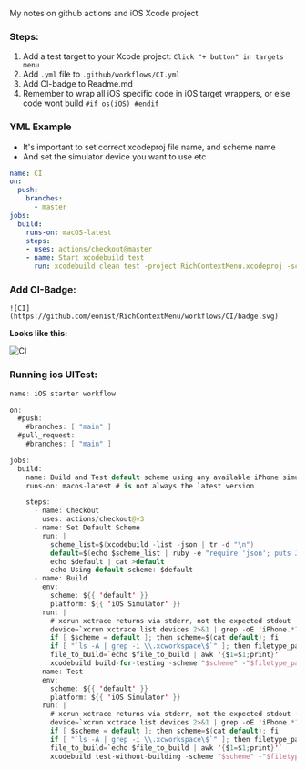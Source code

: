 My notes on github actions and iOS Xcode project<!--more-->

### Steps:
1. Add a test target to your Xcode project: `Click "+ button" in targets menu`
2. Add `.yml` file to `.github/workflows/CI.yml`
3. Add CI-badge to Readme.md
4. Remember to wrap all iOS specific code in iOS target wrappers, or else code wont build `#if os(iOS) #endif`

### YML Example
- It's important to set correct xcodeproj file name, and scheme name
- And set the simulator device you want to use etc

```yml
name: CI
on:
  push:
    branches:
      - master
jobs:
  build:
    runs-on: macOS-latest
    steps:
    - uses: actions/checkout@master
    - name: Start xcodebuild test
      run: xcodebuild clean test -project RichContextMenu.xcodeproj -scheme RichContextMenu -destination "platform=iOS Simulator,name=iPhone 11 Pro"
```

### Add CI-Badge:
`![CI](https://github.com/eonist/RichContextMenu/workflows/CI/badge.svg)`

**Looks like this:**   

![CI](https://github.com/eonist/RichContextMenu/workflows/CI/badge.svg)

### Running ios UITest:
```swift
name: iOS starter workflow

on:
  #push:
    #branches: [ "main" ]
  #pull_request:
    #branches: [ "main" ]

jobs:
  build:
    name: Build and Test default scheme using any available iPhone simulator
    runs-on: macos-latest # is not always the latest version

    steps:
      - name: Checkout
        uses: actions/checkout@v3
      - name: Set Default Scheme
        run: |
          scheme_list=$(xcodebuild -list -json | tr -d "\n")
          default=$(echo $scheme_list | ruby -e "require 'json'; puts JSON.parse(STDIN.gets)['project']['targets'][0]")
          echo $default | cat >default
          echo Using default scheme: $default
      - name: Build
        env:
          scheme: ${{ 'default' }}
          platform: ${{ 'iOS Simulator' }}
        run: |
          # xcrun xctrace returns via stderr, not the expected stdout (see https://developer.apple.com/forums/thread/663959)
          device=`xcrun xctrace list devices 2>&1 | grep -oE 'iPhone.*?[^\(]+' | head -1 | awk '{$1=$1;print}' | sed -e "s/ Simulator$//"`
          if [ $scheme = default ]; then scheme=$(cat default); fi
          if [ "`ls -A | grep -i \\.xcworkspace\$`" ]; then filetype_parameter="workspace" && file_to_build="`ls -A | grep -i \\.xcworkspace\$`"; else filetype_parameter="project" && file_to_build="`ls -A | grep -i \\.xcodeproj\$`"; fi
          file_to_build=`echo $file_to_build | awk '{$1=$1;print}'`
          xcodebuild build-for-testing -scheme "$scheme" -"$filetype_parameter" "$file_to_build" -destination "platform=$platform,name=$device"
      - name: Test
        env:
          scheme: ${{ 'default' }}
          platform: ${{ 'iOS Simulator' }}
        run: |
          # xcrun xctrace returns via stderr, not the expected stdout (see https://developer.apple.com/forums/thread/663959)
          device=`xcrun xctrace list devices 2>&1 | grep -oE 'iPhone.*?[^\(]+' | head -1 | awk '{$1=$1;print}' | sed -e "s/ Simulator$//"`
          if [ $scheme = default ]; then scheme=$(cat default); fi
          if [ "`ls -A | grep -i \\.xcworkspace\$`" ]; then filetype_parameter="workspace" && file_to_build="`ls -A | grep -i \\.xcworkspace\$`"; else filetype_parameter="project" && file_to_build="`ls -A | grep -i \\.xcodeproj\$`"; fi
          file_to_build=`echo $file_to_build | awk '{$1=$1;print}'`
          xcodebuild test-without-building -scheme "$scheme" -"$filetype_parameter" "$file_to_build" -destination "platform=$platform,name=$device"

```
